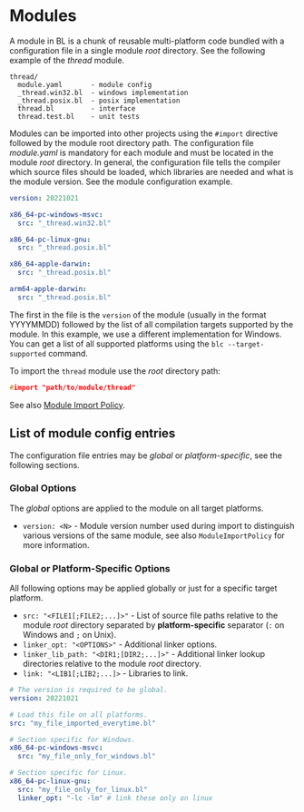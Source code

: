 # Modules

A module in BL is a chunk of reusable multi-platform code bundled with a configuration file in a single module *root* directory. See the following example of the *thread* module.

```text
thread/
  module.yaml       - module config
  _thread.win32.bl  - windows implementation
  _thread.posix.bl  - posix implementation
  thread.bl         - interface
  thread.test.bl    - unit tests
```

Modules can be imported into other projects using the `#import` directive followed by the module root directory path. The configuration file *module.yaml* is mandatory for each module and must be located in the module *root* directory. In general, the configuration file tells the compiler which source files should be loaded, which libraries are needed and what is the module version. See the module configuration example.

```yaml
version: 20221021

x86_64-pc-windows-msvc:
  src: "_thread.win32.bl"

x86_64-pc-linux-gnu:
  src: "_thread.posix.bl"

x86_64-apple-darwin:
  src: "_thread.posix.bl"

arm64-apple-darwin:
  src: "_thread.posix.bl"
```

The first in the file is the `version` of the module (usually in the format YYYYMMDD) followed by the list of all compilation targets supported by the module.  In this example, we use a different implementation for Windows. You can get a list of all supported platforms using the `blc --target-supported` command.

To import the `thread` module use the *root* directory path:

```c
#import "path/to/module/thread"
```

See also [Module Import Policy](/modules/build/#moduleimportpolicy).

## List of module config entries

The configuration file entries may be *global* or *platform-specific*, see the following sections.

### Global Options

The *global* options are applied to the module on all target platforms.

- `version: <N>` - Module version number used during import to distinguish various versions of the same module, see also `ModuleImportPolicy` for more information.

### Global or Platform-Specific Options

All following options may be applied globally or just for a specific target platform.

- `src: "<FILE1[;FILE2;...]>"` - List of source file paths relative to the module *root* directory separated by **platform-specific** separator (`:` on Windows and `;` on Unix).
- `linker_opt: "<OPTIONS>"` - Additional linker options.
- `linker_lib_path: "<DIR1;[DIR2;...]>"` - Additional linker lookup directories relative to the module *root* directory.
- `link: "<LIB1[;LIB2;...]>` - Libraries to link.

```yaml
# The version is required to be global.
version: 20221021

# Load this file on all platforms. 
src: "my_file_imported_everytime.bl"

# Section specific for Windows.
x86_64-pc-windows-msvc:
  src: "my_file_only_for_windows.bl"

# Section specific for Linux.
x86_64-pc-linux-gnu:
  src: "my_file_only_for_linux.bl"
  linker_opt: "-lc -lm" # link these only on linux
```


